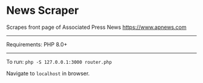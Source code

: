 # News Scraper
Scrapes front page of Associated Press News https://www.apnews.com

---

Requirements: PHP 8.0+

---

To run: `php -S 127.0.0.1:3000 router.php`

Navigate to `localhost` in browser.